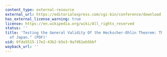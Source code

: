 ```yaml
---
content_type: external-resource
external_url: https://editorialexpress.com/cgi-bin/conference/download.cgi?db_name=MWITSpring2010&paper_id=73
has_external_license_warning: true
license: https://en.wikipedia.org/wiki/All_rights_reserved
status: ''
title: 'Testing the General Validity Of the Heckscher-Ohlin Theorem: The Natural Experiment
  of Japan." (PDF)'
uid: 0fda5515-17e2-43b2-b5e3-9a7d61eb5bbf
wayback_url: ''
---
```

